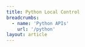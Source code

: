 ```yaml
---
title: Python Local Control
breadcrumbs:
  - name: 'Python APIs'
    url: '/python'
layout: article
---
```


